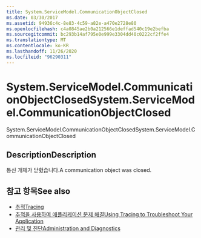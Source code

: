 ```yaml
---
title: System.ServiceModel.CommunicationObjectClosed
ms.date: 03/30/2017
ms.assetid: 94936c4c-8e83-4c59-a82e-a470e2728e80
ms.openlocfilehash: c4a0845ae2b0a212566e1deffad540c19e2befba
ms.sourcegitcommit: bc293b14af795e0e999e3304dd40c0222cf2ffe4
ms.translationtype: MT
ms.contentlocale: ko-KR
ms.lasthandoff: 11/26/2020
ms.locfileid: "96290311"
---
```

# <a name="systemservicemodelcommunicationobjectclosed"></a><span data-ttu-id="20da0-102">System.ServiceModel.CommunicationObjectClosed</span><span class="sxs-lookup"><span data-stu-id="20da0-102">System.ServiceModel.CommunicationObjectClosed</span></span>

<span data-ttu-id="20da0-103">System.ServiceModel.CommunicationObjectClosed</span><span class="sxs-lookup"><span data-stu-id="20da0-103">System.ServiceModel.CommunicationObjectClosed</span></span>  
  
## <a name="description"></a><span data-ttu-id="20da0-104">Description</span><span class="sxs-lookup"><span data-stu-id="20da0-104">Description</span></span>  

 <span data-ttu-id="20da0-105">통신 개체가 닫혔습니다.</span><span class="sxs-lookup"><span data-stu-id="20da0-105">A communication object was closed.</span></span>  
  
## <a name="see-also"></a><span data-ttu-id="20da0-106">참고 항목</span><span class="sxs-lookup"><span data-stu-id="20da0-106">See also</span></span>

- [<span data-ttu-id="20da0-107">추적</span><span class="sxs-lookup"><span data-stu-id="20da0-107">Tracing</span></span>](index.md)
- [<span data-ttu-id="20da0-108">추적을 사용하여 애플리케이션 문제 해결</span><span class="sxs-lookup"><span data-stu-id="20da0-108">Using Tracing to Troubleshoot Your Application</span></span>](using-tracing-to-troubleshoot-your-application.md)
- [<span data-ttu-id="20da0-109">관리 및 진단</span><span class="sxs-lookup"><span data-stu-id="20da0-109">Administration and Diagnostics</span></span>](../index.md)
